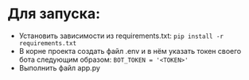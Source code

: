 # Для запуска:
* Установить зависимости из requirements.txt:
```pip install -r requirements.txt```
* В корне проекта создать файл .env и в нём указать токен своего бота следующим образом:
```BOT_TOKEN = '<TOKEN>'```
* Выполнить файл app.py
